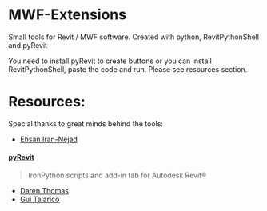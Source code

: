 # MWF-Extensions
Small tools for Revit / MWF software. Created with python, RevitPythonShell and pyRevit

You need to install pyRevit to create buttons or you can install RevitPythonShell, paste the code and run. Please see resources section.

# Resources:

Special thanks to great minds behind the tools:

* [Ehsan Iran-Nejad](https://github.com/eirannejad)
#### [pyRevit](https://github.com/eirannejad/pyRevit)
> IronPython scripts and add-in tab for Autodesk Revit®

* [Daren Thomas](https://github.com/architecture-building-systems)
* [Gui Talarico](https://github.com/gtalarico)


